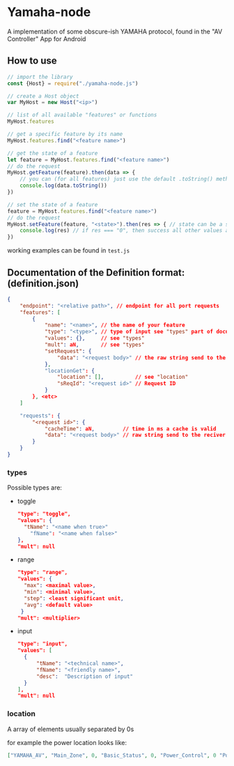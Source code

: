 # Yamaha-node

A implementation of some obscure-ish YAMAHA protocol, found in the "AV Controller" App for Android

## How to use

```js
// import the library
const {Host} = require("./yamaha-node.js")

// create a Host object
var MyHost = new Host("<ip>")

// list of all available "features" or functions
MyHost.features

// get a specific feature by its name
MyHost.features.find("<feature name>")

// get the state of a feature
let feature = MyHost.features.find("<feature name>")
// do the request
MyHost.getFeature(feature).then(data => {
	// you can (for all features) just use the default .toString() method to get a human friendly name for the feature
	console.log(data.toString())
})

// set the state of a feature
feature = MyHost.features.find("<feature name>")
// do the request
MyHost.setFeature(feature, "<state>").then(res => { // state can be a string or number depending on what the feature is
	console.log(res) // if res === "0", then success all other values are unknown errors
})
```

working examples can be found in `test.js`

## Documentation of the Definition format: (definition.json)

```json
{
	"endpoint": "<relative path>", // endpoint for all port requests
	"features": [
		{
			"name": "<name>", // the name of your feature
			"type": "<type>", // type of input see "types" part of documentation
			"values": {},     // see "types"
			"mult": aN,       // see "types"
			"setRequest": {
				"data": "<request body>" // the raw string send to the reciver, ${data} gets replaced with value
			},
			"locationGet": {
				"location": [],          // see "location"
				"sReqId": "<request id>" // Request ID
			}
		}, <etc>
	]

	"requests": {
		"<request id>": {
			"cacheTime": aN,         // time in ms a cache is valid
			"data": "<request body>" // raw string send to the reciver
		}
	}
}
```

### types

Possible types are: 

- toggle
  ```json
  "type": "toggle",
  "values": {
  	"tName": "<name when true>"
      "fName": "<name when false>"
  },
  "mult": null
  ```

- range
  ```json
  "type": "range",
  "values": {
  	"max": <maximal value>,
  	"min": <minimal value>,
  	"step": <least significant unit,
  	"avg": <default value>
   }
  "mult": <multiplier>
  ```

- input
  ```json
  "type": "input",
  "values": [
  	{
  		"tName": "<technical name>",
  		"fName": "<friendly name>",
  		"desc":  "Description of input"
  	}
  ],
  "mult": null
  ```

### location

A array of elements usually separated by 0s

for example the power location looks like:

```json
["YAMAHA_AV", "Main_Zone", 0, "Basic_Status", 0, "Power_Control", 0 "Power", 0]
```
